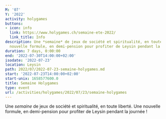```yaml
---
M: '07'
Y: '2022'
activity: holygames
buttons:
- icon: info
  link: https://www.holygames.ch/semaine-ete-2022/
  link_title: Info
description: Une *semaine* de jeux de société et spiritualité, en toute liberté. Une
  nouvelle formule, en demi-pension pour profiter de Leysin pendant la journée !
duration: 7 days, 0:00:00
end: '2022-07-30T14:00:00+02:00'
isodate: '2022-07-23'
location: Leysin
path: 2022/07/2022-07-23-semaine-holygames.md
start: '2022-07-23T14:00:00+02:00'
start-unix: 1658577600.0
title: Semaine Holygames
type: event
url: /activities/holygames/2022/07/23/semaine-holygames
---
```

Une *semaine* de jeux de société et spiritualité, en toute liberté. Une nouvelle formule, en demi-pension pour profiter de Leysin pendant la journée !